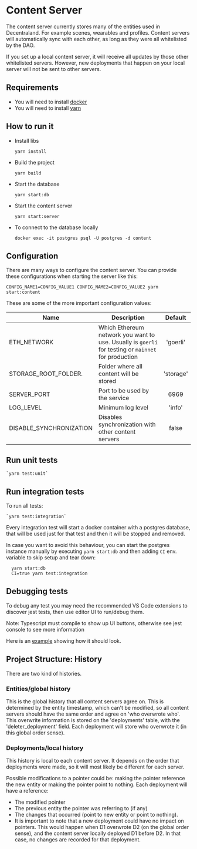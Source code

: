 # Content Server

The content server currently stores many of the entities used in Decentraland. For example scenes, wearables and profiles. Content servers will automatically sync with each other, as long as they were all whitelisted by the DAO.

If you set up a local content server, it will receive all updates by those other whitelisted servers. However, new deployments that happen on your local server will not be sent to other servers.

## Requirements

- You will need to install [docker](https://docs.docker.com/get-docker/)
- You will need to install [yarn](https://classic.yarnpkg.com/en/docs/install/)

## How to run it

- Install libs

  `yarn install`

- Build the project

  `yarn build`

- Start the database

  `yarn start:db`

- Start the content server

  `yarn start:server`

- To connect to the database locally

  `docker exec -it postgres psql -U postgres -d content`

## Configuration

There are many ways to configure the content server. You can provide these configurations when starting the server like this:

`CONFIG_NAME1=CONFIG_VALUE1 CONFIG_NAME2=CONFIG_VALUE2 yarn start:content`

These are some of the more important configuration values:

| Name                    | Description                                                                                         |  Default  |
| ----------------------- |-----------------------------------------------------------------------------------------------------| :-------: |
| ETH_NETWORK             | Which Ethereum network you want to use. Usually is `goerli` for testing or `mainnet` for production | 'goerli'  |
| STORAGE_ROOT_FOLDER.    | Folder where all content will be stored                                                             | 'storage' |
| SERVER_PORT             | Port to be used by the service                                                                      |   6969    |
| LOG_LEVEL               | Minimum log level                                                                                   |  'info'   |
| DISABLE_SYNCHRONIZATION | Disables synchronization with other content servers                                                 |   false   |

## Run unit tests

    `yarn test:unit`

## Run integration tests

To run all tests:

    `yarn test:integration`

Every integration test will start a docker container with a postgres database, that will be used just for that test and then it will be stopped and removed.

In case you want to avoid this behaviour, you can start the postgres instance manually by executing `yarn start:db` and then adding `CI` env. variable to skip setup and tear down:

```
  yarn start:db
  CI=true yarn test:integration
```

## Debugging tests

To debug any test you may need the recommended VS Code extensions to discover jest tests, then use editor UI to run/debug them.

Note: Typescript must compile to show up UI buttons, otherwise see jest console to see more information

Here is an [example](https://user-images.githubusercontent.com/7695773/135918419-7417b26a-f4e9-4a14-96ae-22785c414b9e.gif) showing how it should look.

## Project Structure: History

There are two kind of histories.

### Entities/global history

This is the global history that all content servers agree on. This is determined by the entity timestamp, which can't be modified,
so all content servers should have the same order and agree on 'who overwrote who'. This overwrite information is stored
on the 'deployments' table, with the 'deleter_deployment' field. Each deployment will store who overwrote it (in this global order sense).

### Deployments/local history

This history is local to each content server. It depends on the order that deployments were made, so it will most likely be different for each server.

Possible modifications to a pointer could be: making the pointer reference the new entity or making the pointer point to nothing. Each deployment will have a reference:

- The modified pointer
- The previous entity the pointer was referring to (if any)
- The changes that occurred (point to new entity or point to nothing).
- It is important to note that a new deployment could have no impact on pointers. This would happen when D1 overwrote D2 (on the global order sense), and the content server locally deployed D1 before D2. In that case, no changes are recorded for that deployment.
